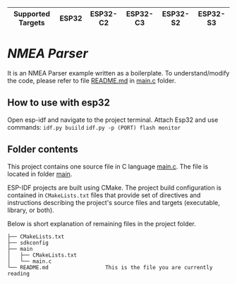 | Supported Targets | ESP32 | ESP32-C2 | ESP32-C3 | ESP32-S2 | ESP32-S3 |
| ----------------- | ----- | -------- | -------- | -------- | -------- |

# _NMEA Parser_
It is an NMEA Parser example written as a boilerplate. To understand/modify the code, please refer to file [README.md](main/README.md) in [main.c](main/main.c) folder.

## How to use with esp32
Open esp-idf and navigate to the project terminal. Attach Esp32 and use commands:
`idf.py buiild` 
`idf.py -p (PORT) flash monitor`


## Folder contents
This project contains one source file in C language [main.c](main/main.c). The file is located in folder [main](main).

ESP-IDF projects are built using CMake. The project build configuration is contained in `CMakeLists.txt`
files that provide set of directives and instructions describing the project's source files and targets
(executable, library, or both). 

Below is short explanation of remaining files in the project folder.

```
├── CMakeLists.txt
├── sdkconfig
├── main
│   ├── CMakeLists.txt
│   └── main.c
└── README.md                  This is the file you are currently reading
```